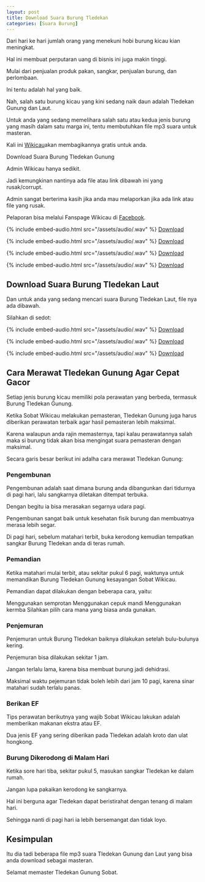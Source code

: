```yaml
---
layout: post
title: Download Suara Burung Tledekan
categories: [Suara Burung]
---
```


Dari hari ke hari jumlah orang yang menekuni hobi burung kicau kian meningkat.

Hal ini membuat perputaran uang di bisnis ini juga makin tinggi.

Mulai dari penjualan produk pakan, sangkar, penjualan burung, dan perlombaan.

Ini tentu adalah hal yang baik.

Nah, salah satu burung kicau yang kini sedang naik daun adalah Tledekan Gunung dan Laut.

Untuk anda yang sedang memelihara salah satu atau kedua jenis burung yang masih dalam satu marga ini, tentu membutuhkan file mp3 suara untuk masteran.

Kali ini [Wikicau](https://wikicau.com/)akan membagikannya gratis untuk anda.

Download Suara Burung Tledekan Gunung

Admin Wikicau hanya sedikit.

Jadi kemungkinan nantinya ada file atau link dibawah ini yang rusak/corrupt.

Admin sangat berterima kasih jika anda mau melaporkan jika ada link atau file yang rusak.

Pelaporan bisa melalui Fanspage Wikicau di [Facebook](https://facebook.com/wikicau).

{% include embed-audio.html src="/assets/audio/<audio-source-name>.wav" %}
[Download](https://bit.ly/2LeI307)

{% include embed-audio.html src="/assets/audio/<audio-source-name>.wav" %}
[Download](https://bit.ly/31MiM2S)

{% include embed-audio.html src="/assets/audio/<audio-source-name>.wav" %}
[Download](https://bit.ly/2Rupfe1)

{% include embed-audio.html src="/assets/audio/<audio-source-name>.wav" %}
[Download](https://bit.ly/2FqKHvP)

## Download Suara Burung Tledekan Laut

Dan untuk anda yang sedang mencari suara Burung Tledekan Laut, file nya ada dibawah.

Silahkan di sedot:

{% include embed-audio.html src="/assets/audio/<audio-source-name>.wav" %}
[Download](https://bit.ly/2Jckh2b)

{% include embed-audio.html src="/assets/audio/<audio-source-name>.wav" %}
[Download](https://bit.ly/2RwEXpk)

{% include embed-audio.html src="/assets/audio/<audio-source-name>.wav" %}
[Download](https://bit.ly/2WSHCuh)

## Cara Merawat Tledekan Gunung Agar Cepat Gacor

Setiap jenis burung kicau memiliki pola perawatan yang berbeda, termasuk Burung Tledekan Gunung.

Ketika Sobat Wikicau melakukan pemasteran, Tledekan Gunung juga harus diberikan perawatan terbaik agar hasil pemasteran lebih maksimal.

Karena walaupun anda rajin memasternya, tapi kalau perawatannya salah maka si burung tidak akan bisa mengingat suara pemasteran dengan maksimal.

Secara garis besar berikut ini adalha cara merawat Tledekan Gunung:

### Pengembunan

Pengembunan adalah saat dimana burung anda dibangunkan dari tidurnya di pagi hari, lalu sangkarnya diletakan ditempat terbuka.

Dengan begitu ia bisa merasakan segarnya udara pagi.

Pengembunan sangat baik untuk kesehatan fisik burung dan membuatnya merasa lebih segar.

Di pagi hari, sebelum matahari terbit, buka kerodong kemudian tempatkan sangkar Burung Tledekan anda di teras rumah.

### Pemandian

Ketika matahari mulai terbit, atau sekitar pukul 6 pagi, waktunya untuk memandikan Burung Tledekan Gunung kesayangan Sobat Wikicau.

Pemandian dapat dilakukan dengan beberapa cara, yaitu:

Menggunakan semprotan
Menggunakan cepuk mandi
Menggunakan kermba
Silahkan pilih cara mana yang biasa anda gunakan.

### Penjemuran

Penjemuran untuk Burung Tledekan baiknya dilakukan setelah bulu-bulunya kering.

Penjemuran bisa dilakukan sekitar 1 jam.

Jangan terlalu lama, karena bisa membuat burung jadi dehidrasi.

Maksimal waktu pejemuran tidak boleh lebih dari jam 10 pagi, karena sinar matahari sudah terlalu panas.

### Berikan EF

Tips perawatan berikutnya yang wajib Sobat Wikicau lakukan adalah memberikan makanan ekstra atau EF.

Dua jenis EF yang sering diberikan pada Tledekan adalah kroto dan ulat hongkong.

### Burung Dikerodong di Malam Hari

Ketika sore hari tiba, sekitar pukul 5, masukan sangkar Tledekan ke dalam rumah.

Jangan lupa pakaikan kerodong ke sangkarnya.

Hal ini berguna agar Tledekan dapat beristirahat dengan tenang di malam hari.

Sehingga nanti di pagi hari ia lebih bersemangat dan tidak loyo.

## Kesimpulan

Itu dia tadi beberapa file mp3 suara Tledekan Gunung dan Laut yang bisa anda download sebagai masteran.

Selamat memaster Tledekan Gunung Sobat.